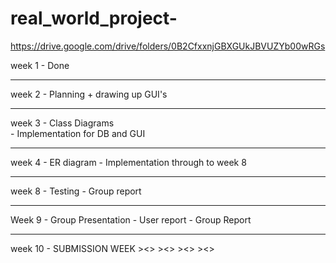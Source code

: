 # real_world_project-

https://drive.google.com/drive/folders/0B2CfxxnjGBXGUkJBVUZYb00wRGs

week 1 - Done 

****

week 2 - Planning + drawing up GUI's 

****

week 3 - Class Diagrams   
       - Implementation for DB and GUI 
         
****

week 4 - ER diagram 
       - Implementation through to week 8 
      
****

week 8 - Testing 
       - Group report 
      
****

Week 9 - Group Presentation 
       - User report 
       - Group Report 
       
****

week 10 - SUBMISSION WEEK ><> ><> ><> ><>
